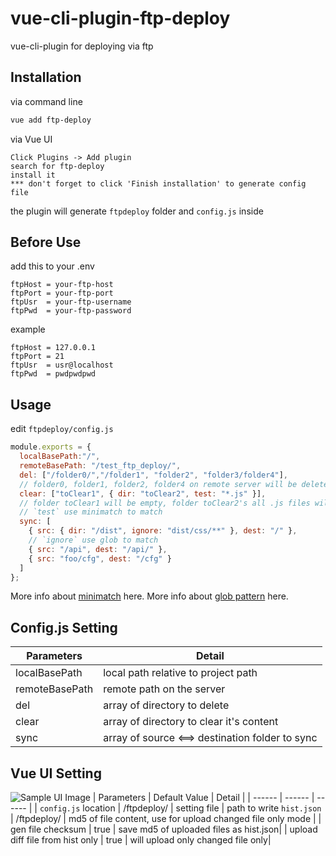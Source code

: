 # vue-cli-plugin-ftp-deploy
vue-cli-plugin for deploying via ftp

## Installation
via command line
```sh
vue add ftp-deploy
```
via Vue UI
```
Click Plugins -> Add plugin
search for ftp-deploy
install it
*** don't forget to click 'Finish installation' to generate config file
```
the plugin will generate `ftpdeploy` folder and `config.js` inside
## Before Use

add this to your .env
```env
ftpHost = your-ftp-host
ftpPort = your-ftp-port
ftpUsr  = your-ftp-username
ftpPwd  = your-ftp-password
```

example

```env
ftpHost = 127.0.0.1
ftpPort = 21
ftpUsr  = usr@localhost
ftpPwd  = pwdpwdpwd
```

## Usage
edit `ftpdeploy/config.js`

```js
module.exports = {
  localBasePath:"/",
  remoteBasePath: "/test_ftp_deploy/",
  del: ["/folder0/","/folder1", "folder2", "folder3/folder4"],
  // folder0, folder1, folder2, folder4 on remote server will be deleted
  clear: ["toClear1", { dir: "toClear2", test: "*.js" }],
  // folder toClear1 will be empty, folder toClear2's all .js files will be deleted
  // `test` use minimatch to match
  sync: [
    { src: { dir: "/dist", ignore: "dist/css/**" }, dest: "/" },
    // `ignore` use glob to match
    { src: "/api", dest: "/api/" },
    { src: "foo/cfg", dest: "/cfg" }
  ]
};
```
More info about [minimatch](https://www.npmjs.com/package/minimatch) here.
More info about [glob pattern](https://www.npmjs.com/package/glob#glob-primer) here.

## Config.js Setting

| Parameters | Detail |
| ------ | ------ |
| localBasePath | local path relative to project path |
| remoteBasePath | remote path on the server |
| del | array of directory to delete  |
| clear | array of directory to clear it's content
| sync | array of source <==> destination folder to sync  |


## Vue UI Setting
![Sample UI Image](https://i.imgur.com/sCrBEJe.jpg "Sample UI Image")
| Parameters | Default Value | Detail |
| ------ | ------ | ------ |
| `config.js` location | /ftpdeploy/ | setting file |
path to write `hist.json`  | /ftpdeploy/ | md5 of file content, use for upload changed file only mode |
| gen file checksum | true | save md5 of uploaded files as hist.json|
| upload diff file from hist only | true | will upload only changed file only|